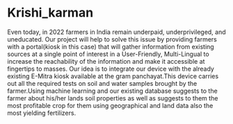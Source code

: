 # Krishi_karman
Even today, in 2022 farmers in India remain underpaid, underprivileged, and uneducated. Our project will help to solve this issue by providing farmers with a portal(kiosk in this case) that will gather information from existing sources at a single point of interest in a User-Friendly, Multi-Lingual to increase the reachability of the information and make it accessible at fingertips to masses. 
Our idea is to integrate our device with the already existing E-Mitra kiosk available at the gram panchayat.This device carries out all the required tests on soil and water samples brought by the farmer.Using machine learning and our existing database suggests to the farmer about his/her lands soil properties as well as suggests to them the most profitable crop for them using geographical and land data also the most yielding fertilizers.
